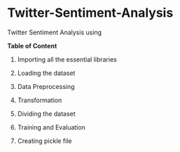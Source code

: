 # Twitter-Sentiment-Analysis
Twitter Sentiment Analysis using 

**Table of Content**

1. Importing all the essential libraries

2. Loading the dataset

3. Data Preprocessing

4. Transformation

5. Dividing the dataset

6. Training and Evaluation

7. Creating pickle file
